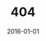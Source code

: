 ---
title: 404
type: singletons
date: 2016-01-01
publishdate: 2016-01-01
layout: notfound
permalink: /404.html
comments: Basic 404 page taken from codepen.io
---